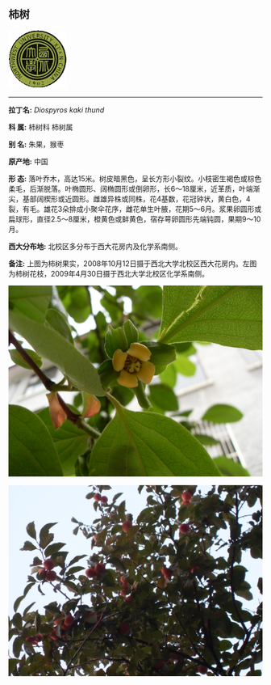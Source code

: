 ## 柿树

![西北大学校园网络植物志](JPG/nwu.gif)

---

**拉丁名:**  _Diospyros kaki thund_

**科 属:** 柿树科 柿树属

**别 名:** 朱果，猴枣

**原产地:** 中国

**形  态:** 落叶乔木，高达15米。树皮暗黑色，呈长方形小裂纹。小枝密生褐色或棕色柔毛，后渐脱落。叶椭圆形、阔椭圆形或倒卵形，长6～18厘米，近革质，叶端渐尖，基部阔楔形或近圆形。雌雄异株或同株，花4基数，花冠钟状，黄白色，4裂，有毛。雄花3朵排成小聚伞花序，雌花单生叶腋，花期5～6月。浆果卵圆形或扁球形，直径2.5～8厘米，橙黄色或鲜黄色，宿存萼卵圆形先端钝圆，果期9～10月。　　

**西大分布地:** 北校区多分布于西大花房内及化学系南侧。

**备注:** 上图为柿树果实，2008年10月12日摄于西北大学北校区西大花房内。左图为柿树花枝，2009年4月30日摄于西北大学北校区化学系南侧。

![柿树](JPG/柿树1.JPG) 

![柿树](JPG/柿树2.JPG) 

